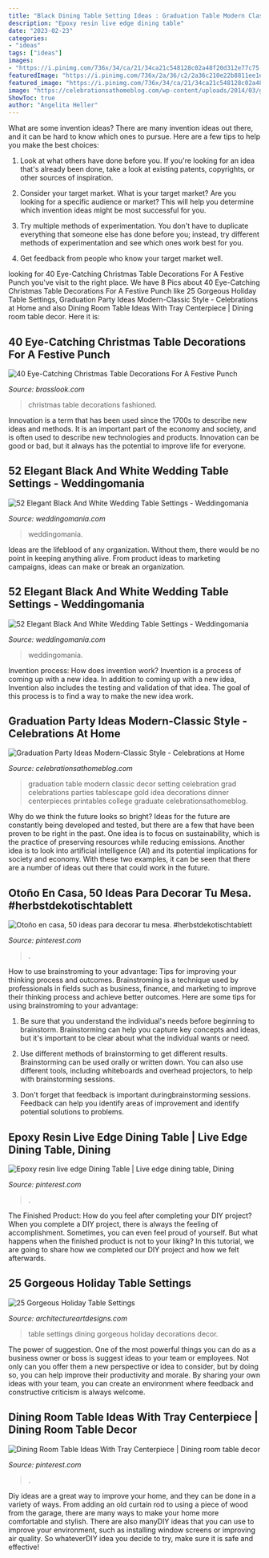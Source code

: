 ```yaml
---
title: "Black Dining Table Setting Ideas : Graduation Table Modern Classic Decor Setting Celebration Grad Celebrations Parties Tablescape Gold Idea Decorations Dinner Centerpieces Printables College Graduate Celebrationsathomeblog"
description: "Epoxy resin live edge dining table"
date: "2023-02-23"
categories:
- "ideas"
tags: ["ideas"]
images:
- "https://i.pinimg.com/736x/34/ca/21/34ca21c548128c02a48f20d312e77c75.jpg"
featuredImage: "https://i.pinimg.com/736x/2a/36/c2/2a36c210e22b8811ee1e797208b5fa8d.jpg"
featured_image: "https://i.pinimg.com/736x/34/ca/21/34ca21c548128c02a48f20d312e77c75.jpg"
image: "https://celebrationsathomeblog.com/wp-content/uploads/2014/03/graduation-party-tablescape.jpg"
ShowToc: true
author: "Angelita Heller"
---
```



What are some invention ideas?
There are many invention ideas out there, and it can be hard to know which ones to pursue. Here are a few tips to help you make the best choices:
1. Look at what others have done before you. If you're looking for an idea that's already been done, take a look at existing patents, copyrights, or other sources of inspiration.

2. Consider your target market. What is your target market? Are you looking for a specific audience or market? This will help you determine which invention ideas might be most successful for you.

3. Try multiple methods of experimentation. You don't have to duplicate everything that someone else has done before you; instead, try different methods of experimentation and see which ones work best for you.

4. Get feedback from people who know your target market well.

	

		
looking for 40 Eye-Catching Christmas Table Decorations For A Festive Punch you've visit to the right place. We have 8 Pics about 40 Eye-Catching Christmas Table Decorations For A Festive Punch like 25 Gorgeous Holiday Table Settings, Graduation Party Ideas Modern-Classic Style - Celebrations at Home and also Dining Room Table Ideas With Tray Centerpiece | Dining room table decor. Here it is:
		
    
## 40 Eye-Catching Christmas Table Decorations For A Festive Punch

<img loading=lazy src="https://www.brasslook.com/wp-content/uploads/2017/11/Old-fashioned-Christmas-table-decorations.jpg" onerror="this.onerror=null;this.src='https://tse1.mm.bing.net/th?id=OIP.36mVaFcErNeSAo8hRV1C-wHaLO&amp;pid=15.1';" alt="40 Eye-Catching Christmas Table Decorations For A Festive Punch">

_Source: brasslook.com_

>christmas table decorations fashioned. 

	

Innovation is a term that has been used since the 1700s to describe new ideas and methods. It is an important part of the economy and society, and is often used to describe new technologies and products. Innovation can be good or bad, but it always has the potential to improve life for everyone.

    
## 52 Elegant Black And White Wedding Table Settings - Weddingomania

<img loading=lazy src="https://i.weddingomania.com/elegant-black-and-white-wedding-table-settings-44-500x667.jpg" onerror="this.onerror=null;this.src='https://tse3.mm.bing.net/th?id=OIP._uQytB4m-mVnQhN4q7jNvwHaJ4&amp;pid=15.1';" alt="52 Elegant Black And White Wedding Table Settings - Weddingomania">

_Source: weddingomania.com_

>weddingomania. 

	

Ideas are the lifeblood of any organization. Without them, there would be no point in keeping anything alive. From product ideas to marketing campaigns, ideas can make or break an organization.

    
## 52 Elegant Black And White Wedding Table Settings - Weddingomania

<img loading=lazy src="https://i.weddingomania.com/elegant-black-and-white-wedding-table-settings-18.jpg" onerror="this.onerror=null;this.src='https://tse4.mm.bing.net/th?id=OIP.B0e0n6n2urhMOD_BCmhK8gHaJq&amp;pid=15.1';" alt="52 Elegant Black And White Wedding Table Settings - Weddingomania">

_Source: weddingomania.com_

>weddingomania. 

	

Invention process: How does invention work?
Invention is a process of coming up with a new idea. In addition to coming up with a new idea, Invention also includes the testing and validation of that idea. The goal of this process is to find a way to make the new idea work.

    
## Graduation Party Ideas Modern-Classic Style - Celebrations At Home

<img loading=lazy src="https://celebrationsathomeblog.com/wp-content/uploads/2014/03/graduation-party-tablescape.jpg" onerror="this.onerror=null;this.src='https://tse4.mm.bing.net/th?id=OIP.HjmufOgKCtRI--T0omSMgwHaKc&amp;pid=15.1';" alt="Graduation Party Ideas Modern-Classic Style - Celebrations at Home">

_Source: celebrationsathomeblog.com_

>graduation table modern classic decor setting celebration grad celebrations parties tablescape gold idea decorations dinner centerpieces printables college graduate celebrationsathomeblog. 

	

Why do we think the future looks so bright?
Ideas for the future are constantly being developed and tested, but there are a few that have been proven to be right in the past. One idea is to focus on sustainability, which is the practice of preserving resources while reducing emissions. Another idea is to look into artificial intelligence (AI) and its potential implications for society and economy. With these two examples, it can be seen that there are a number of ideas out there that could work in the future.

    
## Otoño En Casa, 50 Ideas Para Decorar Tu Mesa. #herbstdekotischtablett

<img loading=lazy src="https://i.pinimg.com/736x/34/ca/21/34ca21c548128c02a48f20d312e77c75.jpg" onerror="this.onerror=null;this.src='https://tse1.mm.bing.net/th?id=OIP.nmaLovYsiKDCKTc7tftH4QHaKz&amp;pid=15.1';" alt="Otoño en casa, 50 ideas para decorar tu mesa. #herbstdekotischtablett">

_Source: pinterest.com_

>. 

	

How to use brainstroming to your advantage: Tips for improving your thinking process and outcomes.
Brainstroming is a technique used by professionals in fields such as business, finance, and marketing to improve their thinking process and achieve better outcomes. Here are some tips for using brainstroming to your advantage: 
1. Be sure that you understand the individual's needs before beginning to brainstorm. Brainstorming can help you capture key concepts and ideas, but it's important to be clear about what the individual wants or need.

2. Use different methods of brainstorming to get different results. Brainstorming can be used orally or written down. You can also use different tools, including whiteboards and overhead projectors, to help with brainstorming sessions.

3. Don't forget that feedback is important duringbrainstorming sessions. Feedback can help you identify areas of improvement and identify potential solutions to problems.

    
## Epoxy Resin Live Edge Dining Table | Live Edge Dining Table, Dining

<img loading=lazy src="https://i.pinimg.com/736x/2a/36/c2/2a36c210e22b8811ee1e797208b5fa8d.jpg" onerror="this.onerror=null;this.src='https://tse2.mm.bing.net/th?id=OIP.G2fApv_GlJBuaLhyiVwtWwHaHa&amp;pid=15.1';" alt="Epoxy resin live edge Dining Table | Live edge dining table, Dining">

_Source: pinterest.com_

>. 

	

The Finished Product: How do you feel after completing your DIY project?
When you complete a DIY project, there is always the feeling of accomplishment. Sometimes, you can even feel proud of yourself. But what happens when the finished product is not to your liking? In this tutorial, we are going to share how we completed our DIY project and how we felt afterwards.

    
## 25 Gorgeous Holiday Table Settings

<img loading=lazy src="https://www.architectureartdesigns.com/wp-content/uploads/2013/02/Dining-Table-Decor-ArchiArtDesigns-21.jpg" onerror="this.onerror=null;this.src='https://tse3.mm.bing.net/th?id=OIP.p17enWxVDhvRYlybPyhMcwHaJ4&amp;pid=15.1';" alt="25 Gorgeous Holiday Table Settings">

_Source: architectureartdesigns.com_

>table settings dining gorgeous holiday decorations decor. 

	

The power of suggestion.
One of the most powerful things you can do as a business owner or boss is suggest ideas to your team or employees. Not only can you offer them a new perspective or idea to consider, but by doing so, you can help improve their productivity and morale. By sharing your own ideas with your team, you can create an environment where feedback and constructive criticism is always welcome.

    
## Dining Room Table Ideas With Tray Centerpiece | Dining Room Table Decor

<img loading=lazy src="https://i.pinimg.com/736x/ed/cf/8d/edcf8d2fb9bf9cf357adf46ffe76ff85.jpg" onerror="this.onerror=null;this.src='https://tse1.mm.bing.net/th?id=OIP.CMcTPkc9rzhVqy8tGWGyWwHaLE&amp;pid=15.1';" alt="Dining Room Table Ideas With Tray Centerpiece | Dining room table decor">

_Source: pinterest.com_

>. 

	

Diy ideas are a great way to improve your home, and they can be done in a variety of ways. From adding an old curtain rod to using a piece of wood from the garage, there are many ways to make your home more comfortable and stylish. There are also manyDIY ideas that you can use to improve your environment, such as installing window screens or improving air quality. So whateverDIY idea you decide to try, make sure it is safe and effective!

